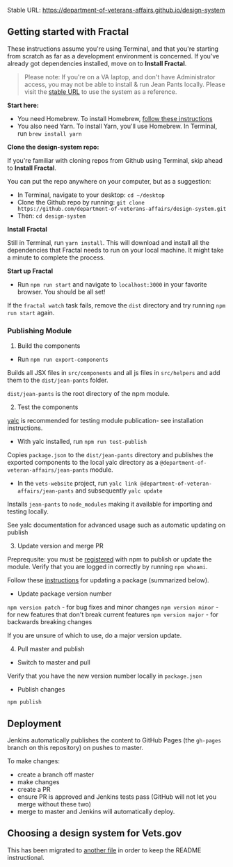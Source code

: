 Stable URL: https://department-of-veterans-affairs.github.io/design-system

## Getting started with Fractal

These instructions assume you're using Terminal, and that you're starting from scratch as far as a development environment is concerned. If you've already got dependencies installed, move on to **Install Fractal**.

> Please note: If you're on a VA laptop, and don't have Administrator access, you may not be able to install & run Jean Pants locally. Please visit the [stable URL](https://department-of-veterans-affairs.github.io/design-system) to use the system as a reference.

**Start here:**

- You need Homebrew. To install Homebrew, [follow these instructions](https://www.howtogeek.com/211541/homebrew-for-os-x-easily-installs-desktop-apps-and-terminal-utilities/)
- You also need Yarn. To install Yarn, you'll use Homebrew. In Terminal, run `brew install yarn`

**Clone the design-system repo:**

If you're familiar with cloning repos from Github using Terminal, skip ahead to **Install Fractal**.

You can put the repo anywhere on your computer, but as a suggestion:
- In Terminal, navigate to your desktop: `cd ~/desktop`
- Clone the Github repo by running: `git clone https://github.com/department-of-veterans-affairs/design-system.git` 
- Then: `cd design-system`

**Install Fractal**

Still in Terminal, run `yarn install`. This will download and install all the dependencies that Fractal needs to run on your local machine. It might take a minute to complete the process.

**Start up Fractal**

* Run `npm run start` and navigate to `localhost:3000` in your favorite browser. You should be all set!

If the `fractal watch` task fails, remove the `dist` directory and try running `npm run start` again.

### Publishing Module

1. Build the components

* Run `npm run export-components`

Builds all JSX files in `src/components` and all js files in `src/helpers` and add them to the `dist/jean-pants` folder.

`dist/jean-pants` is the root directory of the npm module.

2. Test the components

[yalc](https://github.com/whitecolor/yalc) is recommended for testing module publication- see installation instructions.

* With yalc installed, run `npm run test-publish`

Copies `package.json` to the `dist/jean-pants` directory and publishes the exported components to the local yalc directory as a `@department-of-veteran-affairs/jean-pants` module.

* In the `vets-website` project, run `yalc link @department-of-veteran-affairs/jean-pants` and subsequently `yalc update`

Installs `jean-pants` to `node_modules` making it available for importing and testing locally.

See yalc documentation for advanced usage such as automatic updating on publish

3. Update version and merge PR

Preprequsite: you must be [registered](https://docs.npmjs.com/getting-started/publishing-npm-packages) with npm to publish or update the module. Verify that you are logged in correctly by running `npm whoami`.

Follow these [instructions](https://docs.npmjs.com/getting-started/publishing-npm-packages#how-to-update-the-version-number) for updating a package (summarized below).

* Update package version number

`npm version patch` - for bug fixes and minor changes
`npm version minor` - for new features that don't break current features
`npm version major` - for backwards breaking changes

If you are unsure of which to use, do a major version update.

4. Pull master and publish

* Switch to master and pull

Verify that you have the new version number locally in `package.json`

* Publish changes

`npm publish`

## Deployment

Jenkins automatically publishes the content to GitHub Pages (the `gh-pages` branch on this repository) on pushes to master.

To make changes:

- create a branch off master
- make changes
- create a PR
- ensure PR is approved and Jenkins tests pass (GitHub will not let you merge without these two)
- merge to master and Jenkins will automatically deploy.

## Choosing a design system for Vets.gov

This has been migrated to [another file](research.md) in order to keep the README instructional.
